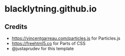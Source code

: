# blacklytning.github.io
## Credits
* https://vincentgarreau.com/particles.js for Particles.js
* https://freehtml5.co for Parts of CSS
* @justaprudev for this template
